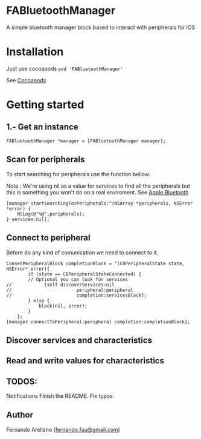 # FABluetoothManager

A simple bluetooth manager block based to interact with peripherals for iOS

# Installation

Just use cocoapods `pod 'FABluetoothManager'`

See [Cocoapods](https://cocoapods.org/)

# Getting started

## 1.- Get an instance

```
FABluetoothManager *manager = [FABluetoothManager manager];
```

## Scan for peripherals

To start searching for peripherals use the function bellow:

Note : We're using nil as a value for services to find all the peripherals but this is something
you won't do on a real enviroment. See [Apple Bluetooth](https://developer.apple.com/library/ios/documentation/NetworkingInternetWeb/Conceptual/CoreBluetooth_concepts/PerformingCommonCentralRoleTasks/PerformingCommonCentralRoleTasks.html)

```
[manager startSearchingForPeriphetals:^(NSArray *peripherals, NSError *error) {
	NSLog(@"%@",peripherals);
} services:nil];
```

## Connect to peripheral

Before do any kind of comunication we need to connect to it.

```
ConnetPeripheralBlock completionBlock = ^(CBPeripheralState state, NSError* error){
        if (state == CBPeripheralStateConnected) {
		// Optional you can look for services
//            [self discoverServices:nil
//                        peripheral:peripheral
//                        completion:servicesBlock];
        } else {
            block(nil, error);
        }
    };
[manager connectToPeripheral:peripheral completion:completionBlock];
```

## Discover services and characteristics

## Read and write values for characteristics

## TODOS:

Notifications
Finish the README.
Fix typos

## Author

Fernando Arellano (fernando.faa@gmail.com)
